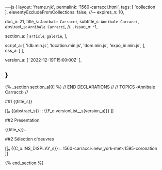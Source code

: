 ---js
{
  layout:    'frame.njk',
  permalink: '1560-carracci.html',
  tags:      [ 'collection' ],
  eleventyExcludeFromCollections: false,
  //-- expires_n: 10,

  doc_n:      21,
  title_s:    `Annibale Carracci`,
  subtitle_s: `Annibale Carracci`,
  abstract_s: `Annibale Carracci`,
  //... issue_n: -1,

  section_a:
  [
    `article`,
    `galerie`,
  ],

  script_a:
  [
    'Idb.min.js',
    'location.min.js',
    'dom.min.js',
    'expo_in.min.js',
  ],
  css_a:
  [
  ],

  version_a:
  [
    '2022-12-19T15:00:00Z'
  ],

}
---
{% _section section_a[0] %}
// END DECLARATIONS //
//  TOPICS
‹Annibale Carracci›
//

##1 {{title_s}}

[[₀  {{abstract_s}}  ::
     {{F_o.versionList__s(version_a)}}  ]]

##2  Presentation

{{title_s}}...

##2  Sélection d'oeuvres

[[₉  {{C_o.INS_DISPLAY_s}} ::
     1560-carracci~new_york-met~1595-coronation ]]

{% end_section %}
